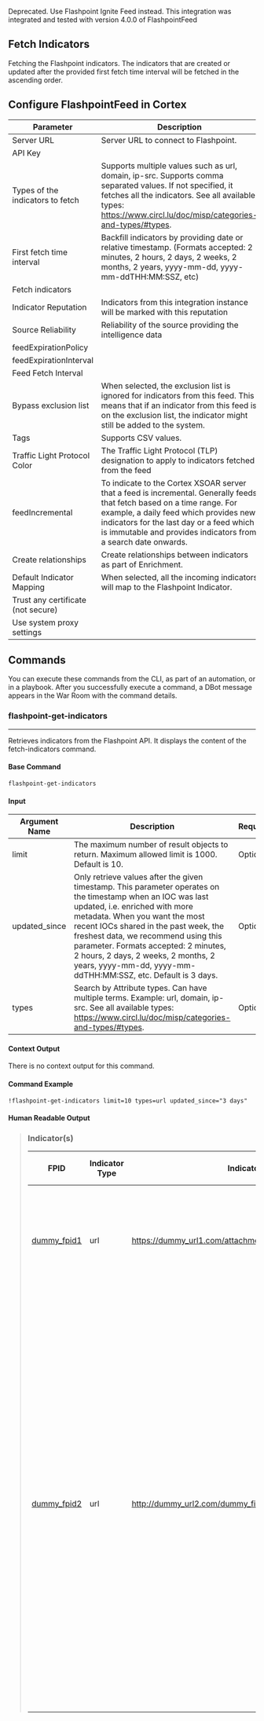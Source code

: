 Deprecated. Use Flashpoint Ignite Feed instead.
This integration was integrated and tested with version 4.0.0 of FlashpointFeed

## Fetch Indicators

Fetching the Flashpoint indicators. The indicators that are created or updated after the provided first fetch time interval will be fetched in the ascending order. 

## Configure FlashpointFeed in Cortex


| **Parameter** | **Description** | **Required** |
| --- | --- | --- |
| Server URL | Server URL to connect to Flashpoint. | True |
| API Key |  | True |
| Types of the indicators to fetch | Supports multiple values such as url, domain, ip-src. Supports comma separated values. If not specified, it fetches all the indicators. See all available types: https://www.circl.lu/doc/misp/categories-and-types/#types. | False |
| First fetch time interval | Backfill indicators by providing date or relative timestamp.  \(Formats accepted: 2 minutes, 2 hours, 2 days, 2 weeks, 2 months, 2 years, yyyy-mm-dd, yyyy-mm-ddTHH:MM:SSZ, etc\) | False |
| Fetch indicators |  | False |
| Indicator Reputation | Indicators from this integration instance will be marked with this reputation | False |
| Source Reliability | Reliability of the source providing the intelligence data | True |
| feedExpirationPolicy | | False |
| feedExpirationInterval | | False |
| Feed Fetch Interval |  | False |
| Bypass exclusion list | When selected, the exclusion list is ignored for indicators from this feed. This means that if an indicator from this feed is on the exclusion list, the indicator might still be added to the system. | False |
| Tags | Supports CSV values. | False |
| Traffic Light Protocol Color | The Traffic Light Protocol \(TLP\) designation to apply to indicators fetched from the feed | False |
| feedIncremental | To indicate to the Cortex XSOAR server that a feed is incremental. Generally feeds that fetch based on a time range. For example, a daily feed which provides new indicators for the last day or a feed which is immutable and provides indicators from a search date onwards. | False |
| Create relationships | Create relationships between indicators as part of Enrichment. | False |
| Default Indicator Mapping | When selected, all the incoming indicators will map to the Flashpoint Indicator. | False |
| Trust any certificate (not secure) |  | False |
| Use system proxy settings |  | False |

## Commands

You can execute these commands from the CLI, as part of an automation, or in a playbook.
After you successfully execute a command, a DBot message appears in the War Room with the command details.

### flashpoint-get-indicators

***
Retrieves indicators from the Flashpoint API. It displays the content of the fetch-indicators command.


#### Base Command

`flashpoint-get-indicators`

#### Input

| **Argument Name** | **Description** | **Required** |
| --- | --- | --- |
| limit | The maximum number of result objects to return. Maximum allowed limit is 1000. Default is 10. | Optional | 
| updated_since | Only retrieve values after the given timestamp. This parameter operates on the timestamp when an IOC was last updated, i.e. enriched with more metadata. When you want the most recent IOCs shared in the past week, the freshest data, we recommend using this parameter. Formats accepted: 2 minutes, 2 hours, 2 days, 2 weeks, 2 months, 2 years, yyyy-mm-dd, yyyy-mm-ddTHH:MM:SSZ, etc. Default is 3 days. | Optional | 
| types | Search by Attribute types. Can have multiple terms. Example: url, domain, ip-src. See all available types: https://www.circl.lu/doc/misp/categories-and-types/#types. | Optional | 


#### Context Output

There is no context output for this command.

#### Command Example

```!flashpoint-get-indicators limit=10 types=url updated_since="3 days"```

#### Human Readable Output

>### Indicator(s)
>
>|FPID|Indicator Type|Indicator Value|Category|Event Name|Event Tags|Created Timestamp (UTC)|First Observed Date|
>|---|---|---|---|---|---|---|---|
>| [dummy_fpid1](https://fp.tools/api/v4/indicators/attribute/dummy_fpid1) | url | https://dummy_url1.com/attachments/1234/1234/dummy_file1.exe | Payload delivery | Analysis: dummy_event1 "dummy_value1" [2021-07-06 20:11:11] | analysis_id:12345,<br/>event:analysis,<br/>malware:dummy_event1,<br/>misp-galaxy:mitre-enterprise-attack-attack-pattern="Software Packing - T1045",<br/>os:windows,<br/>source:virustotal,<br/>type:trojan | 2021-07-06T22:31:24Z | 2021-07-06T22:31:44+00:00 |
>| [dummy_fpid2](https://fp.tools/api/v4/indicators/attribute/dummy_fpid2) | url | http://dummy_url2.com/dummy_file2.exe | Payload delivery | Analysis: dummy_event1 "dummy_value2" [2021-07-06 21:17:56] | analysis_id:56789,<br/>event:analysis,<br/>file_type:exe,<br/>malware:remcos,<br/>misp-galaxy:mitre-enterprise-attack-attack-pattern="Code Signing - T1116",<br/>misp-galaxy:mitre-enterprise-attack-attack-pattern="Disabling Security Tools - T1089",<br/>misp-galaxy:mitre-enterprise-attack-attack-pattern="Registry Run Keys / Start Folder - T1060",<br/>misp-galaxy:mitre-enterprise-attack-attack-pattern="Software Packing - T1045",<br/>misp-galaxy:mitre-enterprise-attack-attack-pattern="Timestomp - T1099",<br/>misp-galaxy:mitre-enterprise-attack-course-of-action="Process Injection Mitigation - T1055",<br/>misp-galaxy:mitre-mobile-attack-attack-pattern="Lockscreen Bypass - MOB-T1064",<br/>os:windows,<br/>source:virustotal | 2021-07-06T22:33:18Z | 2021-07-06T22:34:02+00:00 |